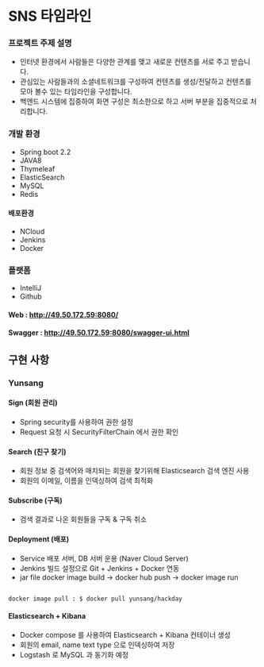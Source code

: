 # SNS 타임라인

### 프로젝트 주제 설명

- 인터넷 환경에서 사람들은 다양한 관계를 맺고 새로운 컨텐츠를 서로 주고 받습니다.
- 관심있는 사람들과의 소셜네트워크를 구성하여 컨텐츠를 생성/전달하고 컨텐츠를 모아 볼수 있는 타임라인을 구성합니다.
- 백엔드 시스템에 집중하여 화면 구성은 최소한으로 하고 서버 부분을 집중적으로 처리합니다.

### 개발 환경 

- Spring boot 2.2
- JAVA8
- Thymeleaf
- ElasticSearch
- MySQL
- Redis

#### 배포환경

- NCloud
- Jenkins
- Docker

### 플랫폼

- IntelliJ
- Github

#### Web : <http://49.50.172.59:8080/>
#### Swagger : <http://49.50.172.59:8080/swagger-ui.html>

## 구현 사항

### Yunsang

#### Sign (회원 관리)
- Spring security를 사용하여 권한 설정
- Request 요청 시 SecurityFilterChain 에서 권한 확인

#### Search (친구 찾기)

- 회원 정보 중 검색어와 매치되는 회원을 찾기위해 Elasticsearch 검색 엔진 사용
- 회원의 이메일, 이름을 인덱싱하여 검색 최적화

#### Subscribe (구독)

- 검색 결과로 나온 회원들을 구독 & 구독 취소

#### Deployment (배포)

- Service 배포 서버, DB 서버 운용 (Naver Cloud Server)
- Jenkins 빌드 설정으로 Git + Jenkins + Docker 연동
- jar file docker image build -> docker hub push -> docker image run
<pre><code>
docker image pull : $ docker pull yunsang/hackday
</code></pre>

#### Elasticsearch + Kibana

- Docker compose 를 사용하여 Elasticsearch + Kibana 컨테이너 생성
- 회원의 email, name text type 으로 인덱싱하여 저장
- Logstash 로 MySQL 과 동기화 예정




